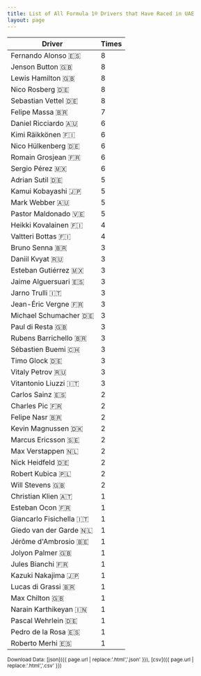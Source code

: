 ```yaml
---
title: List of All Formula 1® Drivers that Have Raced in UAE
layout: page
---
```


| Driver | Times |
|--|--|
| Fernando Alonso 🇪🇸 | 8 |
| Jenson Button 🇬🇧 | 8 |
| Lewis Hamilton 🇬🇧 | 8 |
| Nico Rosberg 🇩🇪 | 8 |
| Sebastian Vettel 🇩🇪 | 8 |
| Felipe Massa 🇧🇷 | 7 |
| Daniel Ricciardo 🇦🇺 | 6 |
| Kimi Räikkönen 🇫🇮 | 6 |
| Nico Hülkenberg 🇩🇪 | 6 |
| Romain Grosjean 🇫🇷 | 6 |
| Sergio Pérez 🇲🇽 | 6 |
| Adrian Sutil 🇩🇪 | 5 |
| Kamui Kobayashi 🇯🇵 | 5 |
| Mark Webber 🇦🇺 | 5 |
| Pastor Maldonado 🇻🇪 | 5 |
| Heikki Kovalainen 🇫🇮 | 4 |
| Valtteri Bottas 🇫🇮 | 4 |
| Bruno Senna 🇧🇷 | 3 |
| Daniil Kvyat 🇷🇺 | 3 |
| Esteban Gutiérrez 🇲🇽 | 3 |
| Jaime Alguersuari 🇪🇸 | 3 |
| Jarno Trulli 🇮🇹 | 3 |
| Jean-Éric Vergne 🇫🇷 | 3 |
| Michael Schumacher 🇩🇪 | 3 |
| Paul di Resta 🇬🇧 | 3 |
| Rubens Barrichello 🇧🇷 | 3 |
| Sébastien Buemi 🇨🇭 | 3 |
| Timo Glock 🇩🇪 | 3 |
| Vitaly Petrov 🇷🇺 | 3 |
| Vitantonio Liuzzi 🇮🇹 | 3 |
| Carlos Sainz 🇪🇸 | 2 |
| Charles Pic 🇫🇷 | 2 |
| Felipe Nasr 🇧🇷 | 2 |
| Kevin Magnussen 🇩🇰 | 2 |
| Marcus Ericsson 🇸🇪 | 2 |
| Max Verstappen 🇳🇱 | 2 |
| Nick Heidfeld 🇩🇪 | 2 |
| Robert Kubica 🇵🇱 | 2 |
| Will Stevens 🇬🇧 | 2 |
| Christian Klien 🇦🇹 | 1 |
| Esteban Ocon 🇫🇷 | 1 |
| Giancarlo Fisichella 🇮🇹 | 1 |
| Giedo van der Garde 🇳🇱 | 1 |
| Jérôme d'Ambrosio 🇧🇪 | 1 |
| Jolyon Palmer 🇬🇧 | 1 |
| Jules Bianchi 🇫🇷 | 1 |
| Kazuki Nakajima 🇯🇵 | 1 |
| Lucas di Grassi 🇧🇷 | 1 |
| Max Chilton 🇬🇧 | 1 |
| Narain Karthikeyan 🇮🇳 | 1 |
| Pascal Wehrlein 🇩🇪 | 1 |
| Pedro de la Rosa 🇪🇸 | 1 |
| Roberto Merhi 🇪🇸 | 1 |

<small>Download Data: [json]({{ page.url | replace:'.html','.json' }}), [csv]({{ page.url | replace:'.html','.csv' }})</small>
